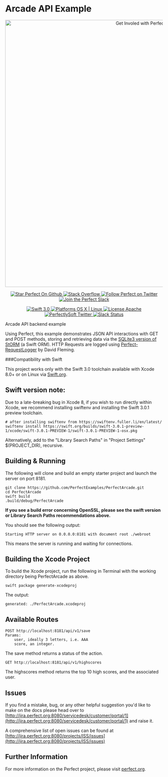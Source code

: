# Arcade API Example

<p align="center">
    <a href="http://perfect.org/get-involved.html" target="_blank">
        <img src="http://perfect.org/assets/github/perfect_github_2_0_0.jpg" alt="Get Involed with Perfect!" width="854" />
    </a>
</p>

<p align="center">
    <a href="https://github.com/PerfectlySoft/Perfect" target="_blank">
        <img src="http://www.perfect.org/github/Perfect_GH_button_1_Star.jpg" alt="Star Perfect On Github" />
    </a>  
    <a href="http://stackoverflow.com/questions/tagged/perfect" target="_blank">
        <img src="http://www.perfect.org/github/perfect_gh_button_2_SO.jpg" alt="Stack Overflow" />
    </a>  
    <a href="https://twitter.com/perfectlysoft" target="_blank">
        <img src="http://www.perfect.org/github/Perfect_GH_button_3_twit.jpg" alt="Follow Perfect on Twitter" />
    </a>  
    <a href="http://perfect.ly" target="_blank">
        <img src="http://www.perfect.org/github/Perfect_GH_button_4_slack.jpg" alt="Join the Perfect Slack" />
    </a>
</p>

<p align="center">
    <a href="https://developer.apple.com/swift/" target="_blank">
        <img src="https://img.shields.io/badge/Swift-3.0-orange.svg?style=flat" alt="Swift 3.0">
    </a>
    <a href="https://developer.apple.com/swift/" target="_blank">
        <img src="https://img.shields.io/badge/Platforms-OS%20X%20%7C%20Linux%20-lightgray.svg?style=flat" alt="Platforms OS X | Linux">
    </a>
    <a href="http://perfect.org/licensing.html" target="_blank">
        <img src="https://img.shields.io/badge/License-Apache-lightgrey.svg?style=flat" alt="License Apache">
    </a>
    <a href="http://twitter.com/PerfectlySoft" target="_blank">
        <img src="https://img.shields.io/badge/Twitter-@PerfectlySoft-blue.svg?style=flat" alt="PerfectlySoft Twitter">
    </a>
    <a href="http://perfect.ly" target="_blank">
        <img src="http://perfect.ly/badge.svg" alt="Slack Status">
    </a>
</p>

Arcade API backend example

Using Perfect, this example demonstrates JSON API interactions with GET and POST methods, storing and retrieving data via the [SQLite3 version of StORM](https://github.com/SwiftORM/SQLite-StORM) (a Swift ORM). HTTP Requests are logged using [Perfect-RequestLogger](https://github.com/dabfleming/Perfect-RequestLogger) by David Fleming.

###Compatibility with Swift

This project works only with the Swift 3.0 toolchain available with Xcode 8.0+ or on Linux via [Swift.org](http://swift.org/).

## Swift version note:

Due to a late-breaking bug in Xcode 8, if you wish to run directly within Xcode, we recommend installing swiftenv and installing the Swift 3.0.1 preview toolchain.

```
# after installing swiftenv from https://swiftenv.fuller.li/en/latest/
swiftenv install https://swift.org/builds/swift-3.0.1-preview-1/xcode/swift-3.0.1-PREVIEW-1/swift-3.0.1-PREVIEW-1-osx.pkg
```

Alternatively, add to the "Library Search Paths" in "Project Settings" $(PROJECT_DIR), recursive.

## Building & Running

The following will clone and build an empty starter project and launch the server on port 8181.

```
git clone https://github.com/PerfectExamples/PerfectArcade.git
cd PerfectArcade
swift build
.build/debug/PerfectArcade
```

**If you see a build error concerning OpenSSL, please see the swift version or Library Search Paths recommendations above.**

You should see the following output:

```
Starting HTTP server on 0.0.0.0:8181 with document root ./webroot
```

This means the server is running and waiting for connections.

## Building the Xcode Project

To build the Xcode project, run the following in Terminal with the working directory being PerfectArcade as above.

```
swift package generate-xcodeproj
```
The output:

```
generated: ./PerfectArcade.xcodeproj
```

## Available Routes


```
POST http://localhost:8181/api/v1/save
Params: 
	user, ideally 3 letters, i.e. AAA
	score, an integer.
```
The save method returns a status of the action.

```
GET http://localhost:8181/api/v1/highscores
```
The highscores method returns the top 10 high scores, and the associated user.

## Issues

If you find a mistake, bug, or any other helpful suggestion you'd like to make on the docs please head over to [http://jira.perfect.org:8080/servicedesk/customer/portal/1](http://jira.perfect.org:8080/servicedesk/customer/portal/1) and raise it.

A comprehensive list of open issues can be found at [http://jira.perfect.org:8080/projects/ISS/issues](http://jira.perfect.org:8080/projects/ISS/issues)



## Further Information
For more information on the Perfect project, please visit [perfect.org](http://perfect.org).
